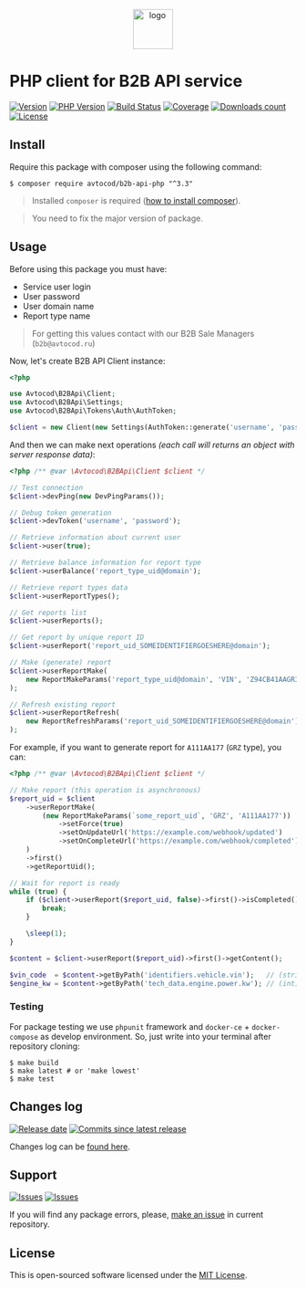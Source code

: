 <p align="center">
  <img alt="logo" src="https://hsto.org/webt/59/df/45/59df45aa6c9cb971309988.png" width="70" height="70" />
</p>

# PHP client for B2B API service

[![Version][badge_packagist_version]][link_packagist]
[![PHP Version][badge_php_version]][link_packagist]
[![Build Status][badge_build_status]][link_build_status]
[![Coverage][badge_coverage]][link_coverage]
[![Downloads count][badge_downloads_count]][link_packagist]
[![License][badge_license]][link_license]

## Install

Require this package with composer using the following command:

```shell
$ composer require avtocod/b2b-api-php "^3.3"
```

> Installed `composer` is required ([how to install composer][getcomposer]).

> You need to fix the major version of package.

## Usage

Before using this package you must have:

- Service user login
- User password
- User domain name
- Report type name

> For getting this values contact with our B2B Sale Managers (`b2b@avtocod.ru`)

Now, let's create B2B API Client instance:

```php
<?php

use Avtocod\B2BApi\Client;
use Avtocod\B2BApi\Settings;
use Avtocod\B2BApi\Tokens\Auth\AuthToken;

$client = new Client(new Settings(AuthToken::generate('username', 'password', 'domain')));
```

And then we can make next operations _(each call will returns an object with server response data)_:

```php
<?php /** @var \Avtocod\B2BApi\Client $client */

// Test connection
$client->devPing(new DevPingParams());

// Debug token generation
$client->devToken('username', 'password');

// Retrieve information about current user
$client->user(true);

// Retrieve balance information for report type
$client->userBalance('report_type_uid@domain');

// Retrieve report types data
$client->userReportTypes();

// Get reports list
$client->userReports();

// Get report by unique report ID
$client->userReport('report_uid_SOMEIDENTIFIERGOESHERE@domain');

// Make (generate) report
$client->userReportMake(
    new ReportMakeParams('report_type_uid@domain', 'VIN', 'Z94CB41AAGR323020')
);

// Refresh existing report
$client->userReportRefresh(
    new ReportRefreshParams('report_uid_SOMEIDENTIFIERGOESHERE@domain')
);
```

For example, if you want to generate report for `A111AA177` (`GRZ` type), you can:

```php
<?php /** @var \Avtocod\B2BApi\Client $client */

// Make report (this operation is asynchronous)
$report_uid = $client
    ->userReportMake(
        (new ReportMakeParams(`some_report_uid`, 'GRZ', 'A111AA177'))
            ->setForce(true)
            ->setOnUpdateUrl('https://example.com/webhook/updated')
            ->setOnCompleteUrl('https://example.com/webhook/completed')
    )
    ->first()
    ->getReportUid();

// Wait for report is ready
while (true) {
    if ($client->userReport($report_uid, false)->first()->isCompleted()) {
        break;
    }

    \sleep(1);
}

$content = $client->userReport($report_uid)->first()->getContent();

$vin_code  = $content->getByPath('identifiers.vehicle.vin');   // (string) 'JTMHX05J704083922'
$engine_kw = $content->getByPath('tech_data.engine.power.kw'); // (int) 227
```

### Testing

For package testing we use `phpunit` framework and `docker-ce` + `docker-compose` as develop environment. So, just write into your terminal after repository cloning:

```shell
$ make build
$ make latest # or 'make lowest'
$ make test
```

## Changes log

[![Release date][badge_release_date]][link_releases]
[![Commits since latest release][badge_commits_since_release]][link_commits]

Changes log can be [found here][link_changes_log].

## Support

[![Issues][badge_issues]][link_issues]
[![Issues][badge_pulls]][link_pulls]

If you will find any package errors, please, [make an issue][link_create_issue] in current repository.

## License

This is open-sourced software licensed under the [MIT License][link_license].

[badge_packagist_version]:https://img.shields.io/packagist/v/avtocod/b2b-api-php.svg?maxAge=180
[badge_php_version]:https://img.shields.io/packagist/php-v/avtocod/b2b-api-php.svg?longCache=true
[badge_build_status]:https://img.shields.io/github/workflow/status/avtocod/b2b-api-php/tests/master
[badge_coverage]:https://img.shields.io/codecov/c/github/avtocod/b2b-api-php/master.svg?maxAge=60
[badge_downloads_count]:https://img.shields.io/packagist/dt/avtocod/b2b-api-php.svg?maxAge=180
[badge_license]:https://img.shields.io/packagist/l/avtocod/b2b-api-php.svg?longCache=true
[badge_release_date]:https://img.shields.io/github/release-date/avtocod/b2b-api-php.svg?style=flat-square&maxAge=180
[badge_commits_since_release]:https://img.shields.io/github/commits-since/avtocod/b2b-api-php/latest.svg?style=flat-square&maxAge=180
[badge_issues]:https://img.shields.io/github/issues/avtocod/b2b-api-php.svg?style=flat-square&maxAge=180
[badge_pulls]:https://img.shields.io/github/issues-pr/avtocod/b2b-api-php.svg?style=flat-square&maxAge=180
[link_releases]:https://github.com/avtocod/b2b-api-php/releases
[link_packagist]:https://packagist.org/packages/avtocod/b2b-api-php
[link_build_status]:https://github.com/avtocod/b2b-api-php/actions
[link_coverage]:https://codecov.io/gh/avtocod/b2b-api-php/
[link_changes_log]:https://github.com/avtocod/b2b-api-php/blob/master/CHANGELOG.md
[link_issues]:https://github.com/avtocod/b2b-api-php/issues
[link_create_issue]:https://github.com/avtocod/b2b-api-php/issues/new/choose
[link_commits]:https://github.com/avtocod/b2b-api-php/commits
[link_pulls]:https://github.com/avtocod/b2b-api-php/pulls
[link_license]:https://github.com/avtocod/b2b-api-php/blob/master/LICENSE
[getcomposer]:https://getcomposer.org/download/
